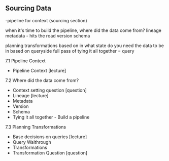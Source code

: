 ## Sourcing Data

-pipeline for context (sourcing section)

when it's time to build the pipeline, where did the data come from?
	lineage 
	metadata - hits the road
	version
	schema

planning transformations based on in what state do you need the data to be in based on queryside
	full pass of tying it all together = query

7.1 Pipeline Context
  - Pipeline Context [lecture]

7.2 Where did the data come from?
  - Context setting question [question]
  - Lineage [lecture]
  - Metadata
  - Version
  - Schema
  - Tying it all together - Build a pipeline

7.3 Planning Transformations
  - Base decisions on queries [lecture]
  - Query Walthrough
  - Transformations
  - Transformation Question [question]


